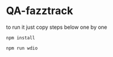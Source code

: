 # QA-fazztrack
to run it just copy steps below  one by one 




``` 
npm install 
```

```
npm run wdio
```
